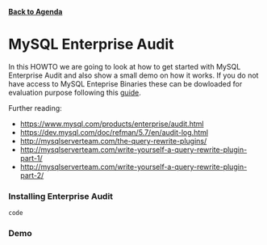 **[Back to Agenda](./../README.md)**

# MySQL Enterprise Audit

In this HOWTO we are going to look at how to get started with MySQL Enterprise Audit and also show a small demo on how it works. If you do not have access to MySQL Enteprise Binaries these can be dowloaded for evaluation purpose following this [guide](/howtos/edelivery-ee.md).

Further reading:
* https://www.mysql.com/products/enterprise/audit.html
* https://dev.mysql.com/doc/refman/5.7/en/audit-log.html
* http://mysqlserverteam.com/the-query-rewrite-plugins/
* http://mysqlserverteam.com/write-yourself-a-query-rewrite-plugin-part-1/
* http://mysqlserverteam.com/write-yourself-a-query-rewrite-plugin-part-2/

### Installing Enterprise Audit

```
code
```
### Demo

